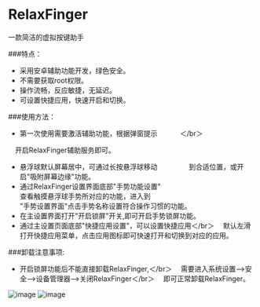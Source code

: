 # RelaxFinger
一款简洁的虚拟按键助手

###特点：
- 采用安卓辅助功能开发，绿色安全。
- 不需要获取root权限。
- 操作流畅，反应敏捷，无延迟。
- 可设置快捷应用，快速开启和切换。


###使用方法：
- 第一次使用需要激活辅助功能，根据弹窗提示　　
　＜/br＞

　开启RelaxFinger辅助服务即可。

- 悬浮球默认屏幕居中，可通过长按悬浮球移动　　
　
　到合适位置，或开启"吸附屏幕边缘"功能。
- 通过RelaxFinger设置界面底部"手势功能设置"  
  查看触摸悬浮球手势所对应的功能，进入到  
  "手势设置界面"点击手势名称设置符合操作习惯的功能。
- 在主设置界面打开"开启锁屏"开关,即可开启手势锁屏功能。
- 通过主设置页面底部"快捷应用设置"，可以设置快捷应用＜/br＞
　默认左滑打开快捷应用菜单，点击应用图标即可快速打开和切换到对应的应用。

###卸载注意事项:
- 开启锁屏功能后不能直接卸载RelaxFinger,＜/br＞
　需要进入系统设置-->安全-->设备管理器-->关闭RelaxFinger＜/br＞
　即可正常卸载RelaxFinger。

![image](https://github.com/fg607/RelaxFinger/blob/master/screenshot0)          ![image](https://github.com/fg607/RelaxFinger/blob/master/screenshot1)

